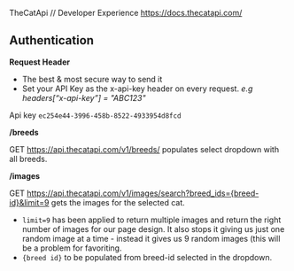 TheCatApi // Developer Experience
https://docs.thecatapi.com/


## Authentication

**Request Header**
* The best & most secure way to send it
* Set your API Key as the x-api-key header on every request.
*e.g headers[“x-api-key”] = "ABC123"*

Api key `ec254e44-3996-458b-8522-4933954d8fcd`


**/breeds**

GET
https://api.thecatapi.com/v1/breeds/ populates select dropdown with all breeds.


**/images**

GET
https://api.thecatapi.com/v1/images/search?breed_ids={breed-id}&limit=9 gets the images for the selected cat.
* `limit=9` has been applied to return multiple images and return the right number of images for our page design. It also stops it giving us just one random image at a time - instead it gives us 9 random images (this will be a problem for favoriting. 
* `{breed id}` to be populated from breed-id selected in the dropdown.

